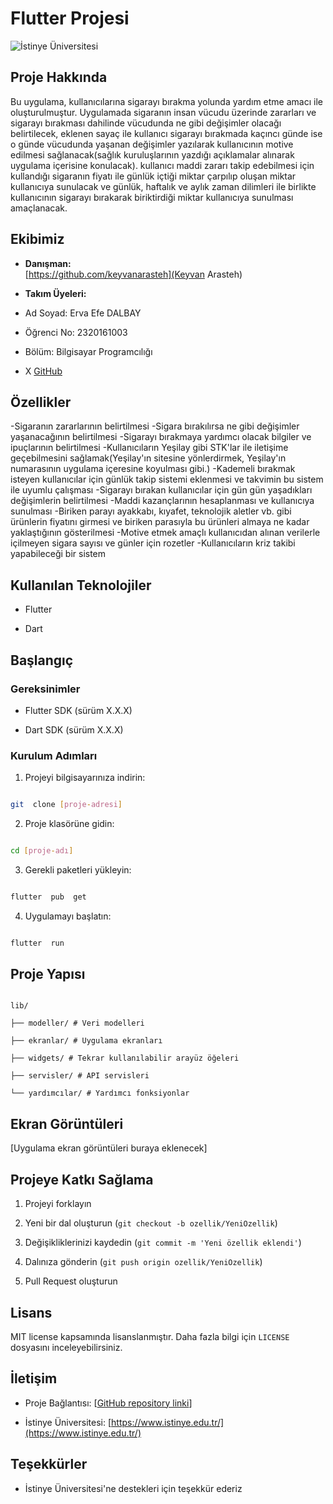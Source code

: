 
# Flutter Projesi

  

![İstinye Üniversitesi](https://www.unitededucation.com/linklogoch/istinye-university-logo.png)

  

## Proje Hakkında

Bu uygulama, kullanıcılarına sigarayı bırakma yolunda yardım etme amacı ile oluşturulmuştur. Uygulamada sigaranın insan vücudu üzerinde zararları ve sigarayı bırakması dahilinde vücudunda ne gibi değişimler olacağı belirtilecek, eklenen sayaç ile kullanıcı sigarayı bırakmada kaçıncı günde ise o günde vücudunda yaşanan değişimler yazılarak kullanıcının motive edilmesi sağlanacak(sağlık kuruluşlarının yazdığı açıklamalar alınarak uygulama içerisine konulacak). kullanıcı maddi zararı takip edebilmesi için kullandığı sigaranın fiyatı ile günlük içtiği miktar çarpılıp oluşan miktar kullanıcıya sunulacak ve günlük, haftalık ve aylık zaman dilimleri ile birlikte kullanıcının sigarayı bırakarak biriktirdiği miktar kullanıcıya sunulması amaçlanacak.

  

## Ekibimiz

-  **Danışman:**  
[https://github.com/keyvanarasteh](Keyvan Arasteh)


-  **Takım Üyeleri:**

- Ad Soyad: Erva Efe DALBAY
- Öğrenci No: 2320161003
- Bölüm: Bilgisayar Programcılığı
- X [GitHub](https://github.com/efedalbay)

  

## Özellikler

-Sigaranın zararlarının belirtilmesi
-Sigara bırakılırsa ne gibi değişimler yaşanacağının belirtilmesi
-Sigarayı bırakmaya yardımcı olacak bilgiler ve ipuçlarının belirtilmesi
-Kullanıcıların Yeşilay gibi STK'lar ile iletişime geçebilmesini sağlamak(Yeşilay'ın sitesine yönlerdirmek, Yeşilay'ın numarasının uygulama içeresine koyulması gibi.)
-Kademeli bırakmak isteyen kullanıcılar için günlük takip sistemi eklenmesi ve takvimin bu sistem ile uyumlu çalışması
-Sigarayı bırakan kullanıcılar için gün gün yaşadıkları değişimlerin belirtilmesi
-Maddi kazançlarının hesaplanması ve kullanıcıya sunulması 
-Biriken parayı ayakkabı, kıyafet, teknolojik aletler vb. gibi ürünlerin fiyatını girmesi ve biriken parasıyla bu ürünleri almaya ne kadar yaklaştığının gösterilmesi
-Motive etmek amaçlı kullanıcıdan alınan verilerle içilmeyen sigara sayısı ve günler için rozetler
-Kullanıcıların kriz takibi yapabileceği bir sistem


  

## Kullanılan Teknolojiler

- Flutter

- Dart


  

## Başlangıç

  

### Gereksinimler

- Flutter SDK (sürüm X.X.X)

- Dart SDK (sürüm X.X.X)


  

### Kurulum Adımları

1. Projeyi bilgisayarınıza indirin:

```bash

git  clone [proje-adresi]

```

  

2. Proje klasörüne gidin:

```bash

cd [proje-adı]

```

  

3. Gerekli paketleri yükleyin:

```bash

flutter  pub  get

```

  

4. Uygulamayı başlatın:

```bash

flutter  run

```

  

## Proje Yapısı

```

lib/

├── modeller/ # Veri modelleri

├── ekranlar/ # Uygulama ekranları

├── widgets/ # Tekrar kullanılabilir arayüz öğeleri

├── servisler/ # API servisleri

└── yardımcılar/ # Yardımcı fonksiyonlar

```

  

## Ekran Görüntüleri

[Uygulama ekran görüntüleri buraya eklenecek]

  

## Projeye Katkı Sağlama

1. Projeyi forklayın

2. Yeni bir dal oluşturun (`git checkout -b ozellik/YeniOzellik`)

3. Değişikliklerinizi kaydedin (`git commit -m 'Yeni özellik eklendi'`)

4. Dalınıza gönderin (`git push origin ozellik/YeniOzellik`)

5. Pull Request oluşturun

  

## Lisans

MIT license kapsamında lisanslanmıştır. Daha fazla bilgi için `LICENSE` dosyasını inceleyebilirsiniz.

  

## İletişim

- Proje Bağlantısı: [[GitHub repository linki](https://github.com/efedalbay/nosmoke)]

- İstinye Üniversitesi: [https://www.istinye.edu.tr/](https://www.istinye.edu.tr/)

  

## Teşekkürler

- İstinye Üniversitesi'ne destekleri için teşekkür ederiz


  
  


